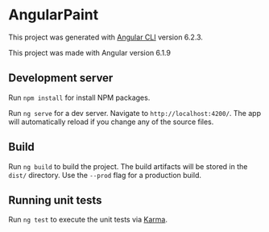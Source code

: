 # AngularPaint

This project was generated with [Angular CLI](https://github.com/angular/angular-cli) version 6.2.3.

This project was made with Angular version 6.1.9

## Development server

Run `npm install` for install NPM packages.

Run `ng serve` for a dev server. Navigate to `http://localhost:4200/`. The app will automatically reload if you change any of the source files.

## Build

Run `ng build` to build the project. The build artifacts will be stored in the `dist/` directory. Use the `--prod` flag for a production build.

## Running unit tests

Run `ng test` to execute the unit tests via [Karma](https://karma-runner.github.io).